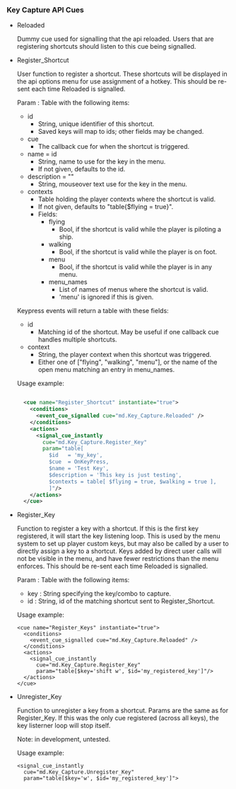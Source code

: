 
### Key Capture API Cues

* Reloaded
  
  Dummy cue used for signalling that the api reloaded. Users that are registering shortcuts should listen to this cue being signalled.
    
* Register_Shortcut
  
  User function to register a shortcut. These shortcuts will be displayed in the api options menu for use assignment of a hotkey. This should be re-sent each time Reloaded is signalled.
      
  Param : Table with the following items:
  * id
    - String, unique identifier of this shortcut.
    - Saved keys will map to ids; other fields may be changed.
  * cue
    - The callback cue for when the shortcut is triggered.
  * name = id
    - String, name to use for the key in the menu.
    - If not given, defaults to the id.
  * description = ""
    - String, mouseover text use for the key in the menu.
  * contexts
    - Table holding the player contexts where the shortcut is valid.
    - If not given, defaults to "table{$flying = true}".
    - Fields:
      * flying
        - Bool, if the shortcut is valid while the player is piloting a ship.
      * walking
        - Bool, if the shortcut is valid while the player is on foot.
      * menu
        - Bool, if the shortcut is valid while the player is in any menu.
      * menu_names
        - List of names of menus where the shortcut is valid.
        - 'menu' is ignored if this is given.
        
  Keypress events will return a table with these fields:
  * id
    - Matching id of the shortcut. May be useful if one callback cue handles multiple shortcuts.
  * context
    - String, the player context when this shortcut was triggered.
    - Either one of ["flying", "walking", "menu"], or the name of the open menu matching an entry in menu_names.
      
  Usage example:
    ```xml
  
      <cue name="Register_Shortcut" instantiate="true">
        <conditions>
          <event_cue_signalled cue="md.Key_Capture.Reloaded" />
        </conditions>
        <actions>
          <signal_cue_instantly 
            cue="md.Key_Capture.Register_Key" 
            param="table[
              $id   = 'my_key',
              $cue  = OnKeyPress,
              $name = 'Test Key',
              $description = 'This key is just testing',
              $contexts = table[ $flying = true, $walking = true ],
              ]"/>
        </actions>
      </cue>
  
    ```
    
* Register_Key
  
  Function to register a key with a shortcut. If this is the first key registered, it will start the key listening loop. This is used by the menu system to set up player custom keys, but may also be called by a user to directly assign a key to a shortcut. Keys added by direct user calls will not be visible in the menu, and have fewer restrictions than the menu enforces. This should be re-sent each time Reloaded is signalled.
      
  Param  : Table with the following items:
    - key  : String specifying the key/combo to capture.
    - id   : String, id of the matching shortcut sent to Register_Shortcut.
        
  Usage example:
  
      <cue name="Register_Keys" instantiate="true">
        <conditions>
          <event_cue_signalled cue="md.Key_Capture.Reloaded" />
        </conditions>
        <actions>
          <signal_cue_instantly 
            cue="md.Key_Capture.Register_Key" 
            param="table[$key='shift w', $id='my_registered_key']"/>
        </actions>
      </cue>
  
    
* Unregister_Key
  
  Function to unregister a key from a shortcut. Params are the same as for Register_Key. If this was the only cue registered (across all keys), the key listerner loop will stop itself.
      
  Note: in development, untested.
      
  Usage example:
  
      <signal_cue_instantly 
        cue="md.Key_Capture.Unregister_Key" 
        param="table[$key='w', $id='my_registered_key']">
  
    